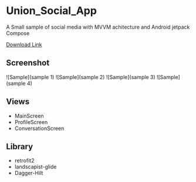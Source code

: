 # Union_Social_App
A Small sample of social media with MVVM achitecture and Android jetpack Compose

[Download Link](https://mega.nz/file/qlUGST4I#x2RYvUAYyFXiAlIPbJQQpIscNKnErpb2YVt0o1KpW_s)

## Screenshot
![Sample](sample 1)
![Sample](sample 2)
![Sample](sample 3)
![Sample](sample 4)

## Views
- MainScreen
- ProfileScreen
- ConversationScreen

## Library
- retrofit2 
- landscapist-glide 
- Dagger-Hilt
